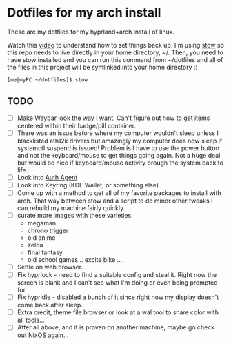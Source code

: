 # Dotfiles for my arch install

These are my dotfiles for my hyprland+arch install of linux.

Watch this [video](https://www.youtube.com/watch?v=y6XCebnB9gs) to understand how to set things back up. I'm using [stow](https://www.gnu.org/software/stow/manual/stow.html) so this repo needs to live directly in your home directory, ~/. Then, you need to have stow installed and you can run this command from ~/dotfiles and all of the files in this project will be symlinked into your home directory :)

``` bash
[me@myPC ~/dotfiles]$ stow .
```

## TODO
* [ ] Make Waybar [look the way I want](https://camo.githubusercontent.com/b8805970ca251df50b4f57a8912ee9a875cc6f022ec6a05191ef1e7dff837949/68747470733a2f2f6c696e66696e64656c2e6769746875622e696f2f63646e2f687970726c616e642d707265766965772d622e706e67). Can't figure out how to get items centered within their badge/pill container.
* [ ] There was an issue before where my computer wouldn't sleep unless I blacklisted ath12k drivers but amazingly my computer does now sleep if systemctl suspend is issued! Problem is I have to use the power button and not the keyboard/mouse to get things going again. Not a huge deal but would be nice if keyboard/mouse activity brough the system back to life.
* [ ] Look into [Auth Agent](https://wiki.hyprland.org/Useful-Utilities/Must-have/#authentication-agent)
* [ ] Look into Keyring (KDE Wallet, or something else)
* [ ] Come up with a method to get all of my favorite packages to install with arch. That way between stow and a script to do minor other tweaks I can rebuild my machine fairly quickly.
* [ ] curate more images with these varieties:
    - megaman
    - chrono trigger
    - old anime
    - zelda
    - final fantasy
    - old school games... excite bike ...
* [ ] Settle on web browser. 
* [ ] Fix hyprlock - need to find a suitable config and steal it. Right now the screen is blank and I can't see what I'm doing or even being prompted for.
* [ ] Fix hypridle - disabled a bunch of it since right now my display doesn't come back after sleep.
* [ ] Extra credit, theme file browser or look at a wal tool to share color with all tools...
* [ ] After all above, and it is proven on another machine, maybe go check out NixOS again...